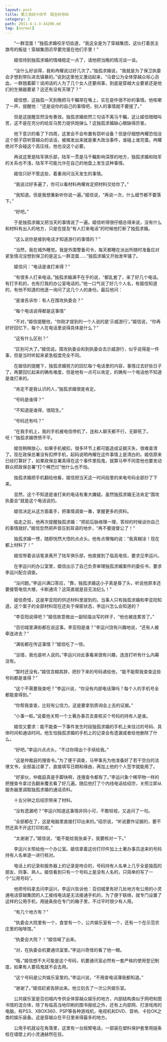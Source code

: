 ```yaml
---
layout: post
title: 第三百四十四节　陌生的号码
category: 3
path: 2011-4-1-3-34200.md
tag: [normal]
---
```


　　“一群混蛋！”独孤求婚咬牙切齿道，“我这全是为了穿越集团，这伙打着民主旗号的叛徒！穿越集团迟早要完蛋在他们手里！”

　　姬信待到独孤求婚的情绪稳定一点了，请他把当晚的情况谈一谈。

　　“没什么好谈得，我和冉耀说过好几次了。”独孤求婚说，“我就是为了保卫执委会才想到带队进去镇暴的。”说到这里他又激动起来，“马督公为全体穿越众呕心沥血，一群翘着脚丫说闲话的人为了几个女人还要闹事，到底是穿越大业要紧还是他们的生殖器要紧？这还有没有天理了？”

　　姬信想，这独孤一天到晚把马千瞩带在嘴上，实在是件很不妙的事情。他咳嗽了一声，提醒他：“还是说你的自己的事情吧，别人的事情就不要提了。”

　　但是这提醒显然没有奏效。独孤求婚依然三句话不离马千瞩，这让姬信暗暗叫苦，这不是在充分的给反马势力提供炮弹么？这独孤求婚缺心眼缺得厉害。

　　他下意识的看了下四周，这里会不会布置有窃听设备？但是仔细想冉耀恐怕没这个胆子窃听穿越众的谈话，被揭发出来就是重大政治事件，谁碰上谁完蛋。冉耀绝对不会碰这个高压线，他也没这个必要。

　　再说这里是陆军俱乐部，陆军一贯是马千瞩影响深厚的地方，独孤求婚和陆军的关系也不浅，陆军不可能允许在自己的地盘上发生这种事情。

　　姬信只好不管这些，着重询问当天发生的事情。

　　“我说过好多遍了，你可以看材料冉耀肯定把材料交给你了。”

　　“我知道。但是我想重新听你说一遍。”姬信说，“再说一次，什么细节都不要落下。”

　　“好吧。”

　　于是独孤求婚又把当天的事情说了一遍。姬信听得很仔细总得来说，没有什么和材料有出入的地方，只是在提及“有人打来电话”的时候他打断了独孤求婚。

　　“这么说你是接到电话才知道游行的事情的？”

　　“当然，我在城外睡觉。我是外围警备司令，每天都睡在派出所随时准备应对紧急情况没想到保卫的是这么一群混蛋……”独孤求婚又开始发牢骚了。

　　姬信问：“电话是谁打来得？”

　　“有很多人打来电话。”独孤求婚满不在乎的说，“都乱套了，来了好几个电话。有打手机的，也有打我的办公室电话的。”他一口气说了好几个人名，有姬信知道的，有他不知道的他逐一询问了这几个人的身份。最后他问：

　　“是谁告诉你：有人在围攻执委会？”

　　“每个电话说得都是这事情”

　　“不对，”姬信提醒他，“你刚才提到的一个人说的是‘示威游行’。”姬信说，“你再好好回忆下，每个人在电话里说得具体是什么？”

　　“这有什么区别？”

　　“区别可大了。”姬信说。围攻执委会和到执委会去示威游行，似乎说得是一件事，但是当时听起来紧急程度完全不同。

　　在姬信的提醒下，独孤求婚努力的回忆每个电话里的内容，事情过去好些日子了，再要回忆起来的确有难度，但是他有一点可以肯定，的确有一个电话他不知道是谁打来的。

　　“肯定不是我认识的人，”独孤求婚很是肯定。

　　“号码是谁得？”

　　“不知道是谁得，很陌生。”

　　“号码还有吗？”

　　“在我手机上，我的手机被电信停机了，连和人聊天都不行，无聊死了。呸！”独孤求婚愤愤不平。

　　姬信稍稍放心，如果手机被扣，很多环节上都可能造成证据灭失，很难查清了。现在政保总署没有扣押手机，起码说明冉耀在这件事情上是清白的。姬信原来已经打算好了，如果政保总署真得在这个事件里捣鬼，就算马甲不同意他也要发动群众把政保总署“打个稀巴烂”他什么也不怕。

　　独孤求婚把手机翻给他看，姬信把当天这一时间段里的来电号码全部抄了下来。

　　显然，这个不知道是谁打来的电话有重大嫌疑。虽然独孤求婚无法肯定“围攻执委会”就是这个电话说的。

　　姬信决定从这方面着手，把事情调查一番，掌握更多的资料。

　　临走之前，他再次提醒独孤求婚：“把前后脉络理一理，答辩的时候谈你自己的事情就好。”姬信忽然把声音压到耳语的地步，“再不要提督公了！”

　　独孤求婚一愣，随即恍然大悟的点点头。他有点懊悔的说：“我真糊涂！现在都上材料了！”

　　姬信带着谈话笔录离开了陆军俱乐部，他直接到了临高电信，要求见李运兴。

　　在李运兴的办公室里，姬信出示了自己负责审理独孤求婚案件的委任书，要求李运兴配合调查。

　　“没问题。”李运兴满口答应，“靠，独孤求婚这小子真是昏了头，听说他原本还要接管电信大楼，卡断通讯？这简直就是目无法纪么！”

　　姬信奇怪，这是李亚阳的供述材料里提到的。当事人只有独孤求婚和李亚阳知道。这个案子的全部材料现在还处于保密状态，李运兴怎么会知道的？

　　“李亚阳说得吧？”姬信故意做出一副轻描淡写的样子，“他也被连累苦了。”

　　“百仞城里满街都在说这事。李亚阳是谁？”李运兴饶有兴趣地说，“还有人被牵连进去？”

　　“满街都在传这事情？”姬信吃了一惊。

　　“没错，我也是听人说的。”李运兴对此事看来很有兴趣，连连打听有什么内幕没有。

　　“暂时还没有。”姬信含糊其辞，把抄下来的号码递给他，“能不能帮我查查这些号码都是谁得？”

　　“这个不需要我查吧？”李运兴说，“你没有内部电话簿吗？每个人的手机号全都能查得到。”

　　“你帮我查查，比较有公信力。这是要拿到质询会上去的证据。”

　　“小事一桩。”说着他关照一个土著办事员去查核买个号码的持有人是谁。

　　姬信又要求：能不能查一下事件发生时段独孤求婚的手机上来往过的号码、具体时间和通话时间。他生怕独孤求婚的手机上的记录会有遗漏或者给他删除了什么。

　　“好吧。”李运兴点点头，“不过你得出个手续给我。”

　　“这是仲裁庭的搜查令。”为了便于调查，马甲事先为他准备好了若干空白的法律文书，全部盖过章了，直接填写日期和缘由，再加上他的个人签字就能用了。

　　“好家伙，仲裁庭真是手脚快啊，连搜查令都有了。”李运兴象个稀罕物一样的把搜查令拿过去翻来覆去看了好几遍。随后他打了个内线电话给绍宗，关照立即从服务器里调取独孤求婚的通话资料。

　　十五分钟之后绍宗带来了材料。

　　“没有遗漏吧？”李运兴知道这事情非同小可，不敢轻视，又追问了一句。

　　“全部都在了，这是电脑里直接打印出来的。”绍宗说，“听说要作证据的，要不然还真不开这打印机呢。”

　　“太谢谢了。”姬信说，“能不能给我张桌子，我要核对一下。”

　　李运兴关照给他一个办公室。姬信拿着这份打印件加上土著办事员送来的号码持有人名单逐一进行核对。

　　电话上的记录和服务器上的记录是吻合的，号码持有人名单上几乎全是独孤的朋友、同事、熟人。姬信看到只有一个号码上是没有人名的，只简单的写了一个“公用号码”。

　　他把号码拿去问李运兴，李运兴告诉他：百仞城里有好几处地方有公用的小灵通电话穿越集团的人工接线电话是无法接通手机的，为了便于联络，就专门设置了这样的公用手机，用链条拴在专门的箱子里，不过平时很少有人用。

　　“有几个地方有？”

　　“执委会大院里有一个，食堂有一个，公共娱乐室有一个，还有一个在示范农庄里的咖啡馆。”

　　“执委会大院？！”姬信喊了出来。

　　“对，在执委会机要通讯室里。”李运兴奇怪的看了他一眼。

　　“哦，”姬信想不大可能是这个号码，机要通讯室必然有一套严格的使用登记制度。如果有人要捣鬼就不会去用。

　　“这个号码是公共娱乐室里的。”李运兴说，“不用查电话簿我都知道。”

　　“谢谢了。”姬信赶紧告辞出来。他立刻去了一次公共娱乐室。

　　公共娱乐室是百仞城内专供全体穿越众娱乐的地方，内部结构类似于网吧和图书馆的混合体，除了有临高当地印刷的图书报纸之外，还有上内部网、打游戏用的电脑，有PS3、XBOX360、PSP等各种游戏机，电视机和DVD、音响、卡拉OK之类的娱乐装备。这是穿越众在平日里来得最多的地方。

　　公用手机就设在角落里，这里有一台摇臂电话，一部装在塑料保护套里用链条栓在墙壁上的小灵通赫然在目。